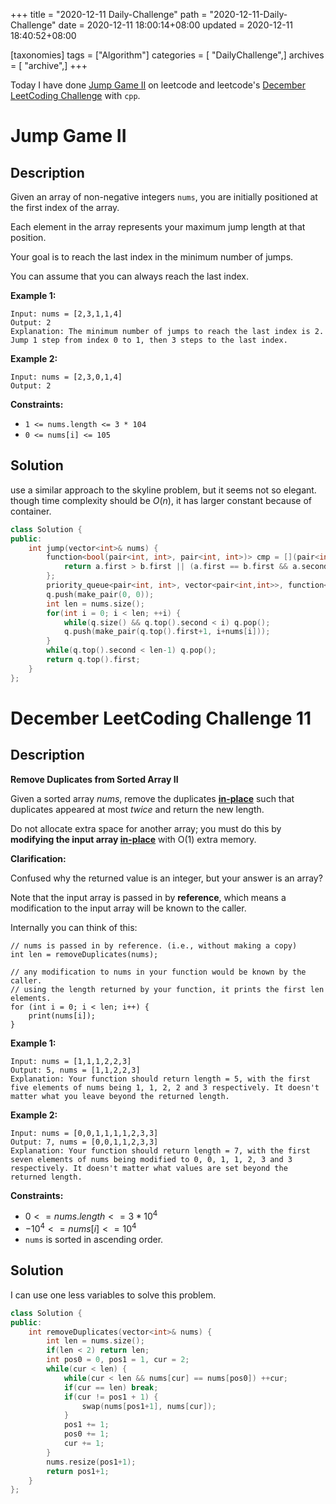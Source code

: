 +++
title = "2020-12-11 Daily-Challenge"
path = "2020-12-11-Daily-Challenge"
date = 2020-12-11 18:00:14+08:00
updated = 2020-12-11 18:40:52+08:00

[taxonomies]
tags = ["Algorithm"]
categories = [ "DailyChallenge",]
archives = [ "archive",]
+++

Today I have done [Jump Game II](https://leetcode.com/problems/jump-game-ii/) on leetcode and leetcode's [December LeetCoding Challenge](https://leetcode.com/explore/challenge/card/december-leetcoding-challenge/570/week-2-december-8th-december-14th/3562/) with `cpp`.

<!-- more -->

# Jump Game II

## Description

Given an array of non-negative integers `nums`, you are initially positioned at the first index of the array.

Each element in the array represents your maximum jump length at that position.

Your goal is to reach the last index in the minimum number of jumps.

You can assume that you can always reach the last index.

**Example 1:**

```
Input: nums = [2,3,1,1,4]
Output: 2
Explanation: The minimum number of jumps to reach the last index is 2. Jump 1 step from index 0 to 1, then 3 steps to the last index.
```

**Example 2:**

```
Input: nums = [2,3,0,1,4]
Output: 2
```

**Constraints:**

- `1 <= nums.length <= 3 * 104`
- `0 <= nums[i] <= 105`

## Solution

use a similar approach to the skyline problem, but it seems not so elegant. though time complexity should be $O(n)$, it has larger constant because of
container.

``` cpp
class Solution {
public:
    int jump(vector<int>& nums) {
        function<bool(pair<int, int>, pair<int, int>)> cmp = [](pair<int, int> a, pair<int, int> b){
            return a.first > b.first || (a.first == b.first && a.second < b.second);
        };
        priority_queue<pair<int, int>, vector<pair<int,int>>, function<bool(pair<int, int>, pair<int, int>)>> q(cmp);
        q.push(make_pair(0, 0));
        int len = nums.size();
        for(int i = 0; i < len; ++i) {
            while(q.size() && q.top().second < i) q.pop();
            q.push(make_pair(q.top().first+1, i+nums[i]));
        }
        while(q.top().second < len-1) q.pop();
        return q.top().first;
    }
};
```

# December LeetCoding Challenge 11

## Description

**Remove Duplicates from Sorted Array II**

Given a sorted array *nums*, remove the duplicates [**in-place**](https://en.wikipedia.org/wiki/In-place_algorithm) such that duplicates appeared at most *twice* and return the new length.

Do not allocate extra space for another array; you must do this by **modifying the input array [in-place](https://en.wikipedia.org/wiki/In-place_algorithm)** with O(1) extra memory.

**Clarification:**

Confused why the returned value is an integer, but your answer is an array?

Note that the input array is passed in by **reference**, which means a modification to the input array will be known to the caller.

Internally you can think of this:

```
// nums is passed in by reference. (i.e., without making a copy)
int len = removeDuplicates(nums);

// any modification to nums in your function would be known by the caller.
// using the length returned by your function, it prints the first len elements.
for (int i = 0; i < len; i++) {
    print(nums[i]);
}
```

**Example 1:**

```
Input: nums = [1,1,1,2,2,3]
Output: 5, nums = [1,1,2,2,3]
Explanation: Your function should return length = 5, with the first five elements of nums being 1, 1, 2, 2 and 3 respectively. It doesn't matter what you leave beyond the returned length.
```

**Example 2:**

```
Input: nums = [0,0,1,1,1,1,2,3,3]
Output: 7, nums = [0,0,1,1,2,3,3]
Explanation: Your function should return length = 7, with the first seven elements of nums being modified to 0, 0, 1, 1, 2, 3 and 3 respectively. It doesn't matter what values are set beyond the returned length.
```

**Constraints:**

- $0 <= nums.length <= 3 * 10^4$
- $-10^4 <= nums[i] <= 10^4$
- `nums` is sorted in ascending order.

## Solution

I can use one less variables to solve this problem.

``` cpp
class Solution {
public:
    int removeDuplicates(vector<int>& nums) {
        int len = nums.size();
        if(len < 2) return len;
        int pos0 = 0, pos1 = 1, cur = 2;
        while(cur < len) {
            while(cur < len && nums[cur] == nums[pos0]) ++cur;
            if(cur == len) break;
            if(cur != pos1 + 1) {
                swap(nums[pos1+1], nums[cur]);
            }
            pos1 += 1;
            pos0 += 1;
            cur += 1;
        }
        nums.resize(pos1+1);
        return pos1+1;
    }
};
```
